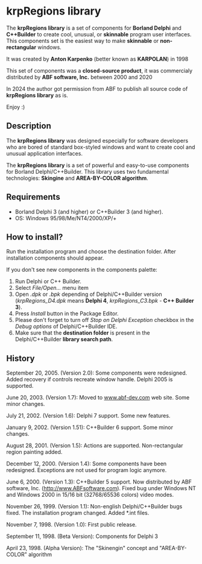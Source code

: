 # krpRegions library
The **krpRegions library** is a set of components for **Borland Delphi** and **C++Builder** to create cool, unusual, or **skinnable** program user interfaces. This components set is the easiest way to make **skinnable** or **non-rectangular** windows.

It was created by **Anton Karpenko** (better known as **KARPOLAN**) in 1998 

This set of components was a **closed-source product**, it was commercialy distributed by **ABF software, Inc.** between 2000 and 2020

In 2024 the author got permission from ABF to publish all source code of **krpRegions library** as is.

Enjoy :)


## Description
The **krpRegions library** was designed especially for software developers who are bored of standard box-styled windows and want to create cool and unusual application interfaces.

The **krpRegions library** is a set of powerful and easy-to-use components for Borland Delphi/C++Builder. This library uses two fundamental technologies: **Skingine** and **AREA-BY-COLOR algorithm**. 


## Requirements
* Borland Delphi 3 (and  higher) or C++Builder 3 (and higher). 
* OS: Windows 95/98/Me/NT4/2000/XP/+


## How to install?
Run the installation program and choose the destination folder. After installation components should appear.

If you don't see new components in the components palette:
1. Run Delphi or C++ Builder.
2. Select *File/Open...* menu item
3. Open *.dpk* or *.bpk* depending of Delphi/C++Builder version (*krpRegions_D4.dpk* means **Delphi 4**, *krpRegions_C3.bpk* - **C++ Builder 3**).
4. Press *Install* button in the Package Editor.
5. Please don't forget to turn off *Stop on Delphi Exception* checkbox in the *Debug options* of Delphi/C++Builder IDE.
6. Make sure that the **destination folder** is present in the Delphi/C++Builder **library search path**.


## History
September 20, 2005. (Version 2.0):
Some components were redesigned. Added recovery if controls recreate window handle. Delphi 2005 is supported. 

June 20, 2003. (Version 1.7):
Moved to www.abf-dev.com web site. Some minor changes.

July 21, 2002. (Version 1.6):
Delphi 7 support. Some new features.

January 9, 2002. (Version 1.51):
C++Builder 6 support. Some minor changes.

August 28, 2001. (Version 1.5):
Actions are supported. Non-rectangular region painting added.

December 12, 2000. (Version 1.4):
Some components have been redesigned. Exceptions are not used for program logic anymore.

June 6, 2000. (Version 1.3):
C++Builder 5 support. Now distributed by ABF software, Inc. (http://www.ABFsoftware.com). Fixed bug under Windows NT and Windows 2000 in 15/16 bit (32768/65536 colors) video modes.

November 26, 1999. (Version 1.1):
Non-english Delphi/C++Builder bugs fixed. The installation program changed. Added *.int files.

November 7, 1998. (Version 1.0):
First public release.

September 11, 1998. (Beta Version):
Components for Delphi 3

April 23, 1998. (Alpha Version):
The "Skinengin" concept and "AREA-BY-COLOR" algorithm
